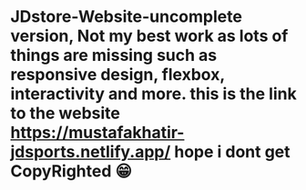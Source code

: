 # JDstore-Website-uncomplete version,  Not my best work as lots of things are missing such as responsive design, flexbox, interactivity and more. this is the link to the website https://mustafakhatir-jdsports.netlify.app/ hope i dont get CopyRighted 😁 
